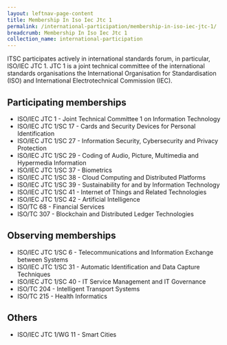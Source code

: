 ```yaml
---
layout: leftnav-page-content
title: Membership In Iso Iec Jtc 1
permalink: /international-participation/membership-in-iso-iec-jtc-1/
breadcrumb: Membership In Iso Iec Jtc 1
collection_name: international-participation
---
```

ITSC participates actively in international standards forum, in particular, ISO/IEC JTC 1. JTC 1 is a joint technical committee of the international standards organisations the International Organisation for Standardisation (ISO) and International Electrotechnical Commission (IEC).

## Participating memberships
* ISO/IEC JTC 1 - Joint Technical Committee 1 on Information Technology
* ISO/IEC JTC 1/SC 17 - Cards and Security Devices for Personal Identification
* ISO/IEC JTC 1/SC 27 - Information Security, Cybersecurity and Privacy Protection
* ISO/IEC JTC 1/SC 29 - Coding of Audio, Picture, Multimedia and Hypermedia Information
* ISO/IEC JTC 1/SC 37 - Biometrics
* ISO/IEC JTC 1/SC 38 - Cloud Computing and Distributed Platforms
* ISO/IEC JTC 1/SC 39 - Sustainability for and by Information Technology
* ISO/IEC JTC 1/SC 41 - Internet of Things and Related Technologies
* ISO/IEC JTC 1/SC 42 - Artificial Intelligence
* ISO/TC 68 - Financial Services
* ISO/TC 307 - Blockchain and Distributed Ledger Technologies

## Observing memberships
* ISO/IEC JTC 1/SC 6 - Telecommunications and Information Exchange between Systems
* ISO/IEC JTC 1/SC 31 - Automatic Identification and Data Capture Techniques
* ISO/IEC JTC 1/SC 40 - IT Service Management and IT Governance
* ISO/TC 204 - Intelligent Transport Systems
* ISO/TC 215 - Health Informatics

## Others
* ISO/IEC JTC 1/WG 11 - Smart Cities
